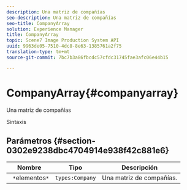 ```yaml
---
description: Una matriz de compañías
seo-description: Una matriz de compañías
seo-title: CompanyArray
solution: Experience Manager
title: CompanyArray
topic: Scene7 Image Production System API
uuid: 9963de05-7510-4dc8-8e63-1385761a2f75
translation-type: tm+mt
source-git-commit: 7bc7b3a86fbcdc57cfdc31745fae3afc06e44b15

---
```



# CompanyArray{#companyarray}

Una matriz de compañías

Sintaxis

## Parámetros {#section-0302e9238dbc4704914e938f42c881e6}

| Nombre | Tipo | Descripción |
|---|---|---|
| ` *`elementos`*` | `types:Company` | Una matriz de compañías. |

